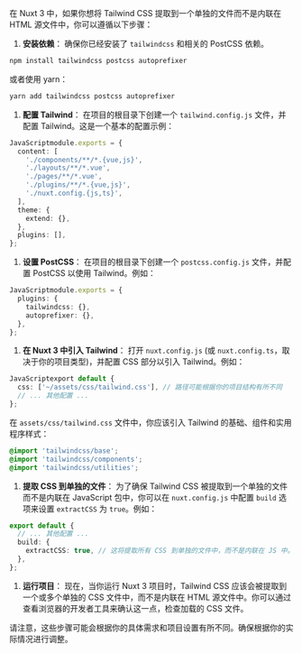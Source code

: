 在 Nuxt 3 中，如果你想将 Tailwind CSS 提取到一个单独的文件而不是内联在 HTML 源文件中，你可以遵循以下步骤：

1. **安装依赖**： 确保你已经安装了 `tailwindcss` 和相关的 PostCSS 依赖。

```bash
npm install tailwindcss postcss autoprefixer
```

或者使用 yarn：

```bash
yarn add tailwindcss postcss autoprefixer
```

1. **配置 Tailwind**： 在项目的根目录下创建一个 `tailwind.config.js` 文件，并配置 Tailwind。这是一个基本的配置示例：

```ts
JavaScriptmodule.exports = {
  content: [
    './components/**/*.{vue,js}',
    './layouts/**/*.vue',
    './pages/**/*.vue',
    './plugins/**/*.{vue,js}',
    './nuxt.config.{js,ts}',
  ],
  theme: {
    extend: {},
  },
  plugins: [],
};
```

1. **设置 PostCSS**： 在项目的根目录下创建一个 `postcss.config.js` 文件，并配置 PostCSS 以使用 Tailwind。例如：

```ts
JavaScriptmodule.exports = {
  plugins: {
    tailwindcss: {},
    autoprefixer: {},
  },
};
```

1. **在 Nuxt 3 中引入 Tailwind**： 打开 `nuxt.config.js` (或 `nuxt.config.ts`，取决于你的项目类型)，并配置 CSS 部分以引入 Tailwind。例如：

```ts
JavaScriptexport default {
  css: ['~/assets/css/tailwind.css'], // 路径可能根据你的项目结构有所不同
  // ... 其他配置 ...
};
```

在 `assets/css/tailwind.css` 文件中，你应该引入 Tailwind 的基础、组件和实用程序样式：

```css
@import 'tailwindcss/base';
@import 'tailwindcss/components';
@import 'tailwindcss/utilities';
```

1. **提取 CSS 到单独的文件**： 为了确保 Tailwind CSS 被提取到一个单独的文件而不是内联在 JavaScript 包中，你可以在 `nuxt.config.js` 中配置 `build` 选项来设置 `extractCSS` 为 `true`。例如：

```ts
export default {
  // ... 其他配置 ...
  build: {
    extractCSS: true, // 这将提取所有 CSS 到单独的文件中，而不是内联在 JS 中。
  },
};
```

1. **运行项目**： 现在，当你运行 Nuxt 3 项目时，Tailwind CSS 应该会被提取到一个或多个单独的 CSS 文件中，而不是内联在 HTML 源文件中。你可以通过查看浏览器的开发者工具来确认这一点，检查加载的 CSS 文件。

请注意，这些步骤可能会根据你的具体需求和项目设置有所不同。确保根据你的实际情况进行调整。
